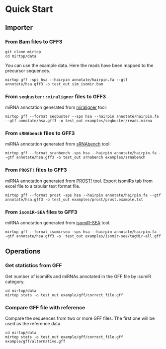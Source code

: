 # Quick Start

## Importer

### From Bam files to GFF3

```
git clone mirtop
cd mirtop/data
```

You can use the example data. Here the reads have been mapped to the precursor sequences.

```
mirtop gff -sps hsa --hairpin annotate/hairpin.fa --gtf annotate/hsa.gff3 -o test_out sim_isomir.bam
```

### From `seqbuster::miraligner` files to GFF3

miRNA annotation generated from [miraligner](https://github.com/lpantano/seqbuster) tool:

```
mirtop gff --format seqbuster --sps hsa --hairpin annotate/hairpin.fa --gtf annotate/hsa.gff3 -o test_out examples/seqbuster/reads.mirna
```

### From `sRNAbench` files to GFF3

miRNA annotation generated from [sRNAbench](http://bioinfo2.ugr.es:8080/ceUGR/srnabench/) tool:

```
mirtop gff --format sranbench -sps hsa --hairpin annotate/hairpin.fa --gtf annotate/hsa.gff3 -o test_out srnabench examples/srnabench
```

### From `PROST!` files to GFF3

miRNA annotation generated from [PROST!]() tool. Export isomiRs tab from excel file to a tabular text format file.

```
mirtop gff --format prost -sps hsa --hairpin annotate/hairpin.fa --gtf annotate/hsa.gff3 -o test_out examples/prost/prost.example.txt
```

### From `isomiR-SEA` files to GFF3

miRNA annotation generated from [isomiR-SEA]() tool. 

```
mirtop gff --format isomirsea -sps hsa --hairpin annotate/hairpin.fa --gtf annotate/hsa.gff3 -o  test_out examples/isomir-sea/tagMir-all.gff
```

## Operations

### Get statistics from GFF

Get number of isomiRs and miRNAs annotated in the GFF file by isomiR category.

```
cd mirtop/data
mirtop stats -o test_out example/gff/correct_file.gff
```

### Compare GFF file with reference

Compare the sequences from two or more GFF files. The first one will be used as the reference data.

```
cd mirtop/data
mirtop stats -o test_out example/gff/correct_file.gff example/gff/alternative.gff
```


